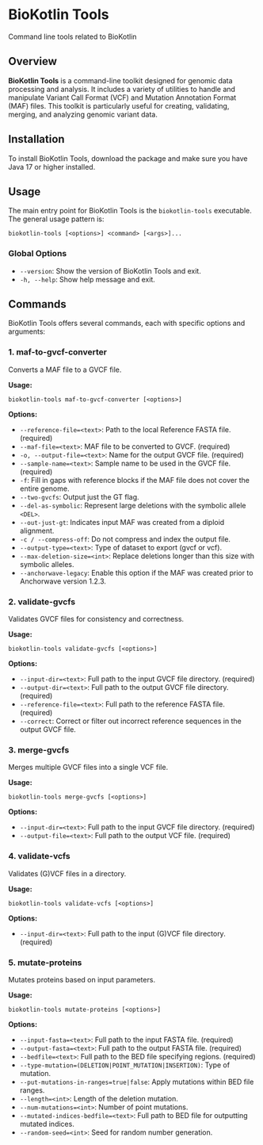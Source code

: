 
# BioKotlin Tools
Command line tools related to BioKotlin

## Overview
**BioKotlin Tools** is a command-line toolkit designed for genomic data processing and analysis. It includes a variety of utilities to handle and manipulate Variant Call Format (VCF) and Mutation Annotation Format (MAF) files. This toolkit is particularly useful for creating, validating, merging, and analyzing genomic variant data.

## Installation
To install BioKotlin Tools, download the package and make sure you have Java 17 or higher installed.

## Usage
The main entry point for BioKotlin Tools is the `biokotlin-tools` executable. The general usage pattern is:

```
biokotlin-tools [<options>] <command> [<args>]...
```

### Global Options
- `--version`: Show the version of BioKotlin Tools and exit.
- `-h, --help`: Show help message and exit.

## Commands
BioKotlin Tools offers several commands, each with specific options and arguments:

### 1. maf-to-gvcf-converter
Converts a MAF file to a GVCF file.

**Usage:**
```
biokotlin-tools maf-to-gvcf-converter [<options>]
```

**Options:**
- `--reference-file=<text>`: Path to the local Reference FASTA file. (required)
- `--maf-file=<text>`: MAF file to be converted to GVCF. (required)
- `-o, --output-file=<text>`: Name for the output GVCF file. (required)
- `--sample-name=<text>`: Sample name to be used in the GVCF file. (required)
- `-f`: Fill in gaps with reference blocks if the MAF file does not cover the entire genome.
- `--two-gvcfs`: Output just the GT flag.
- `--del-as-symbolic`: Represent large deletions with the symbolic allele `<DEL>`.
- `--out-just-gt`: Indicates input MAF was created from a diploid alignment.
- `-c / --compress-off`: Do not compress and index the output file.
- `--output-type=<text>`: Type of dataset to export (gvcf or vcf).
- `--max-deletion-size=<int>`: Replace deletions longer than this size with symbolic alleles.
- `--anchorwave-legacy`: Enable this option if the MAF was created prior to Anchorwave version 1.2.3.

### 2. validate-gvcfs
Validates GVCF files for consistency and correctness.

**Usage:**
```
biokotlin-tools validate-gvcfs [<options>]
```

**Options:**
- `--input-dir=<text>`: Full path to the input GVCF file directory. (required)
- `--output-dir=<text>`: Full path to the output GVCF file directory. (required)
- `--reference-file=<text>`: Full path to the reference FASTA file. (required)
- `--correct`: Correct or filter out incorrect reference sequences in the output GVCF file.

### 3. merge-gvcfs
Merges multiple GVCF files into a single VCF file.

**Usage:**
```
biokotlin-tools merge-gvcfs [<options>]
```

**Options:**
- `--input-dir=<text>`: Full path to the input GVCF file directory. (required)
- `--output-file=<text>`: Full path to the output VCF file. (required)

### 4. validate-vcfs
Validates (G)VCF files in a directory.

**Usage:**
```
biokotlin-tools validate-vcfs [<options>]
```

**Options:**
- `--input-dir=<text>`: Full path to the input (G)VCF file directory. (required)

### 5. mutate-proteins
Mutates proteins based on input parameters.

**Usage:**
```
biokotlin-tools mutate-proteins [<options>]
```

**Options:**
- `--input-fasta=<text>`: Full path to the input FASTA file. (required)
- `--output-fasta=<text>`: Full path to the output FASTA file. (required)
- `--bedfile=<text>`: Full path to the BED file specifying regions. (required)
- `--type-mutation=(DELETION|POINT_MUTATION|INSERTION)`: Type of mutation.
- `--put-mutations-in-ranges=true|false`: Apply mutations within BED file ranges.
- `--length=<int>`: Length of the deletion mutation.
- `--num-mutations=<int>`: Number of point mutations.
- `--mutated-indices-bedfile=<text>`: Full path to BED file for outputting mutated indices.
- `--random-seed=<int>`: Seed for random number generation.
